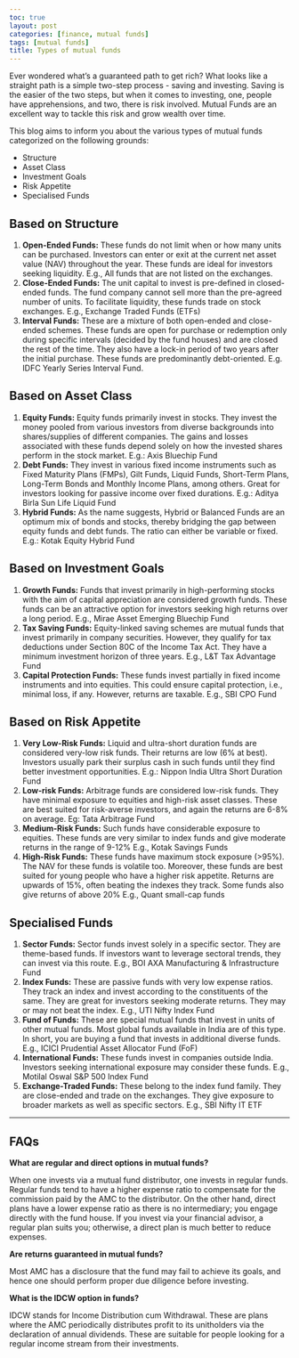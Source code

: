 ```yaml
---
toc: true
layout: post
categories: [finance, mutual funds]
tags: [mutual funds]
title: Types of mutual funds
---
```


Ever wondered what’s a guaranteed path to get rich? What looks like a straight path is a simple two-step process - saving and investing. Saving is the easier of the two steps, but when it comes to investing, one, people have apprehensions, and two, there is risk involved. Mutual Funds are an excellent way to tackle this risk and grow wealth over time.

This blog aims to inform you about the various types of mutual funds categorized on the following grounds:

- Structure
- Asset Class
- Investment Goals
- Risk Appetite
- Specialised Funds

## Based on Structure

1. **Open-Ended Funds:** These funds do not limit when or how many units can be purchased. Investors can enter or exit at the current net asset value (NAV) throughout the year. These funds are ideal for investors seeking liquidity. E.g., All funds that are not listed on the exchanges.
2. **Close-Ended Funds:** The unit capital to invest is pre-defined in closed-ended funds. The fund company cannot sell more than the pre-agreed number of units. To facilitate liquidity, these funds trade on stock exchanges. E.g., Exchange Traded Funds (ETFs)
3. **Interval Funds:** These are a mixture of both open-ended and close-ended schemes. These funds are open for purchase or redemption only during specific intervals (decided by the fund houses) and are closed the rest of the time. They also have a lock-in period of two years after the initial purchase. These funds are predominantly debt-oriented. E.g. IDFC Yearly Series Interval Fund.

## Based on Asset Class

1. **Equity Funds:** Equity funds primarily invest in stocks. They invest the money pooled from various investors from diverse backgrounds into shares/supplies of different companies. The gains and losses associated with these funds depend solely on how the invested shares perform in the stock market. E.g.:  Axis Bluechip Fund
2. **Debt Funds:** They invest in various fixed income instruments such as Fixed Maturity Plans (FMPs), Gilt Funds, Liquid Funds, Short-Term Plans, Long-Term Bonds and Monthly Income Plans, among others. Great for investors looking for passive income over fixed durations. E.g.: Aditya Birla Sun Life Liquid Fund
3. **Hybrid Funds:** As the name suggests, Hybrid or Balanced Funds are an optimum mix of bonds and stocks, thereby bridging the gap between equity funds and debt funds. The ratio can either be variable or fixed. E.g.: Kotak Equity Hybrid Fund

## Based on Investment Goals

1. **Growth Funds:** Funds that invest primarily in high-performing stocks with the aim of capital appreciation are considered growth funds. These funds can be an attractive option for investors seeking high returns over a long period. E.g., Mirae Asset Emerging Bluechip Fund
2. **Tax Saving Funds:** Equity-linked saving schemes are mutual funds that invest primarily in company securities. However, they qualify for tax deductions under Section 80C of the Income Tax Act. They have a minimum investment horizon of three years. E.g., L&T Tax Advantage Fund
3. **Capital Protection Funds:** These funds invest partially in fixed income instruments and into equities. This could ensure capital protection, i.e., minimal loss, if any. However, returns are taxable. E.g., SBI CPO Fund

## Based on Risk Appetite

1. **Very Low-Risk Funds:** Liquid and ultra-short duration funds are considered very-low risk funds. Their returns are low (6% at best). Investors usually park their surplus cash in such funds until they find better investment opportunities.
E.g.: Nippon India Ultra Short Duration Fund
2. **Low-risk Funds:** Arbitrage funds are considered low-risk funds. They have minimal exposure to equities and high-risk asset classes. These are best suited for risk-averse investors, and again the returns are 6-8% on average. Eg:  Tata Arbitrage Fund
3. **Medium-Risk Funds:** Such funds have considerable exposure to equities. These funds are very similar to index funds and give moderate returns in the range of 9-12% E.g., Kotak Savings Funds
4. **High-Risk Funds:** These funds have maximum stock exposure (>95%). The NAV for these funds is volatile too. Moreover, these funds are best suited for young people who have a higher risk appetite. Returns are upwards of 15%, often beating the indexes they track. Some funds also give returns of above 20% E.g., Quant small-cap funds

## Specialised Funds

1. **Sector Funds:** Sector funds invest solely in a specific sector. They are theme-based funds. If investors want to leverage sectoral trends, they can invest via this route. E.g., BOI AXA Manufacturing & Infrastructure Fund
2. **Index Funds:** These are passive funds with very low expense ratios. They track an index and invest according to the constituents of the same. They are great for investors seeking moderate returns. They may or may not beat the index. E.g., UTI Nifty Index Fund
3. **Fund of Funds:** These are special mutual funds that invest in units of other mutual funds. Most global funds available in India are of this type. In short, you are buying a fund that invests in additional diverse funds. E.g., ICICI Prudential Asset Allocator Fund (FoF)
4. **International Funds:** These funds invest in companies outside India. Investors seeking international exposure may consider these funds. E.g., Motilal Oswal S&P 500 Index Fund
5. **Exchange-Traded Funds:** These belong to the index fund family. They are close-ended and trade on the exchanges. They give exposure to broader markets as well as specific sectors. E.g., SBI Nifty IT ETF

---


## FAQs

__What are regular and direct options in mutual funds?__

When one invests via a mutual fund distributor, one invests in regular funds. Regular funds tend to have a higher expense ratio to compensate for the commission paid by the AMC to the distributor. On the other hand, direct plans have a lower expense ratio as there is no intermediary; you engage directly with the fund house. If you invest via your financial advisor, a regular plan suits you; otherwise, a direct plan is much better to reduce expenses.

__Are returns guaranteed in mutual funds?__

Most AMC has a disclosure that the fund may fail to achieve its goals, and hence one should perform proper due diligence before investing.

__What is the IDCW option in funds?__

IDCW stands for Income Distribution cum Withdrawal. These are plans where the AMC periodically distributes profit to its unitholders via the declaration of annual dividends. These are suitable for people looking for a regular income stream from their investments.